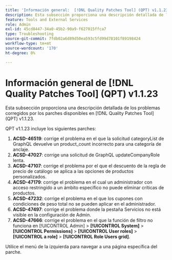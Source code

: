```yaml
---
title: 'Información general:  [!DNL Quality Patches Tool] (QPT) v1.1.23'
description: Esta subsección proporciona una descripción detallada de los problemas corregidos por los parches disponibles en  [!DNL Quality Patches Tool] (QPT) v1.1.23.
feature: Tools and External Services
role: Admin
exl-id: 45cd8447-34a0-45b2-90a9-f627015ffca7
type: Troubleshooting
source-git-commit: 7fdb02a6d89d50ea593c5fd99d78101f89198424
workflow-type: tm+mt
source-wordcount: '170'
ht-degree: 0%

---
```


# Información general de [!DNL Quality Patches Tool] (QPT) v1.1.23

Esta subsección proporciona una descripción detallada de los problemas corregidos por los parches disponibles en [!DNL Quality Patches Tool] (QPT) v1.1.23.

QPT v1.1.23 incluye los siguientes parches:

1. **ACSD-46519**: corrige el problema en el que la solicitud categoryList de GraphQL devuelve un product_count incorrecto para una categoría de anclaje.
1. **ACSD-47027**: corrige una solicitud de GraphQL updateCompanyRole lenta.
1. **ACSD-47107**: corrige el problema por el que el descuento de la regla de precio de catálogo se aplica a las opciones de productos personalizados.
1. **ACSD-47179**: corrige el problema en el cual un administrador con acceso restringido a un ámbito específico no puede eliminar críticas de productos.
1. **ACSD-47232**: corrige el problema en el que los cupones con condiciones de peso total no se pueden aplicar en el administrador.
1. **ACSD-47497**: corrige el problema donde la pestaña Servicios no está visible en la configuración de Admin.
1. **ACSD-47666**: corrige el problema en el que la función de filtro no funciona en [!UICONTROL Admin] > **[!UICONTROL System]** > **[!UICONTROL Permissions]** > **[!UICONTROL User roles]** > **[!UICONTROL a role]** > **[!UICONTROL Role Users grid]**.

Utilice el menú de la izquierda para navegar a una página específica del parche.
